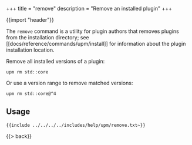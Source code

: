 +++
title = "remove"
description = "Remove an installed plugin"
+++

{{import "header"}}

The `remove` command is a utility for plugin authors that removes plugins from the installation directory; see [[docs/reference/commands/upm/install]] for information about the plugin installation location.

Remove all installed versions of a plugin:

```text
upm rm std::core
```

Or use a version range to remove matched versions:

```text
upm rm std::core@^4
```

## Usage

```text
{{include ../../../../includes/help/upm/remove.txt~}}
```

{{> back}}
